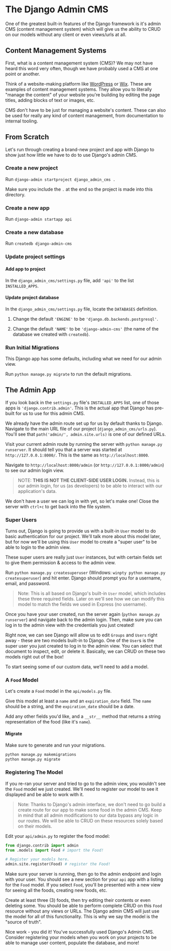 # The Django Admin CMS

One of the greatest built-in features of the Django framework is it's admin
CMS (content management system) which will give us the ability to CRUD on
our models without any client or even views/urls at all.

## Content Management Systems

First, what is a content management system (CMS)? We may not have heard this
word very often, though we have probably used a CMS at one point or another.

Think of a website-making platform like [WordPress](https://wordpress.com/) or
[Wix](https://www.wix.com/). These are examples of content management systems.
They allow you to literally "manage the content" of your website you're building
by editing the page titles, adding blocks of text or images, etc.

CMS don't have to be just for managing a website's content. These can also be
used for really any kind of content management, from documentation to internal
tooling.

## From Scratch

Let's run through creating a brand-new project and app with Django to show
just how little we have to do to use Django's admin CMS.

### Create a new project

Run `django-admin startproject django_admin_cms .`

Make sure you include the `.` at the end so the project is made into this directory.

### Create a new app

Run `django-admin startapp api`

### Create a new database

Run `createdb django-admin-cms`

### Update project settings

#### Add app to project

In the `django_admin_cms/settings.py` file, add `'api'` to the list `INSTALLED_APPS`.

#### Update project database

In the `django_admin_cms/settings.py` file, locate the `DATABASES` definition.

1. Change the default `'ENGINE'` to be `'django.db.backends.postgresql'`.

2. Change the default `'NAME'` to be `'django-admin-cms'` (the name of the
database we created with `createdb`).

### Run Initial Migrations

This Django app has some defaults, including what we need for our admin view.

Run `python manage.py migrate` to run the default migrations.

## The Admin App

If you look back in the `settings.py` file's `INSTALLED_APPS` list, one of
those apps is `'django.contrib.admin'`. This is the actual app that Django has
pre-built for us to use for this admin CMS.

We already have the admin route set up for us by default thanks to Django.
Navigate to the main URL file of our project (`django_admin_cms/urls.py`).
You'll see that `path('admin/', admin.site.urls)` is one of our defined URLs.

Visit your current admin route by running the server with
`python manage.py runserver`.
It should tell you that a server was started at `http://127.0.0.1:8000/`. This
is the same as `http://localhost:8000`.

Navigate to `http://localhost:8000/admin` (or `http://127.0.0.1:8000/admin`) to
see our admin login view.

> NOTE: **THIS IS NOT THE CLIENT-SIDE USER LOGIN.** Instead, this is our admin
> login, for us (as developers) to be able to interact with our application's
> data.

We don't have a user we can log in with yet, so let's make one! Close the
server with `ctrl+c` to get back into the file system.

### Super Users

Turns out, Django is going to provide us with a built-in `User` model to do
basic authentication for our project. We'll talk more about this model later,
but for now we'll be using this `User` model to create a "super user" to be
able to login to the admin view.

These super users are really just `User` instances, but with certain fields
set to give them permission & access to the admin view.

Run `python manage.py createsuperuser` (Windows: `winpty python manage.py createsuperuser`)
and hit enter. Django should prompt you for a username, email, and password.

> Note: This is all based on Django's built-in `User` model, which includes
> these three required fields. Later on we'll see how we can modify this model
> to match the fields we used in Express (no username).

Once you have your user created, run the server again (`python manage.py runserver`)
and navigate back to the admin login. Then, make sure you can log in to the
admin view with the credentials you just created!

Right now, we can see Django will allow us to edit `Groups` and `Users` right
away - these are two models built-in to Django. One of the `User`s is the
super user you just created to log in to the admin view. You can select that
document to inspect, edit, or delete it. Basically, we can CRUD on these two
models right out of the box!

To start seeing some of our custom data, we'll need to add a model.

### A `Food` Model

Let's create a `Food` model in the `api/models.py` file.

Give this model at least a `name` and an `expiration_date` field. The `name`
should be a string, and the `expiration_date` should be a date.

Add any other fields you'd like, and a `__str__` method that returns a string
representation of the food (like it's `name`).

#### Migrate

Make sure to generate and run your migrations.

```sh
python manage.py makemigrations
python manage.py migrate
```

### Registering The Model

If you re-ran your server and tried to go to the admin view, you wouldn't see
the `Food` model we just created. We'll need to register our model to see
it displayed and be able to work with it.

> Note: Thanks to Django's admin interface, we don't need to go build a create
> route for our app to make some food in the admin CMS. Keep in mind that
> all admin modifications to our data bypass any logic in our routes. We will
> be able to CRUD on these resources solely based on their models.

Edit your `api/admin.py` to register the food model:

```py
from django.contrib import admin
from .models import Food # import the Food!

# Register your models here.
admin.site.register(Food) # register the Food!
```

Make sure your server is running, then go to the admin endpoint and login with
your user. You should see a new section for your `api` app with a listing for
the `Food` model. If you select `Food`, you'll be presented with a new view
for seeing all the foods, creating new foods, etc.

Create at least three (3) foods, then try editing their contents or even
deleting some. You should be able to perform complete CRUD on this `Food` resource
without any views or URLs. The Django admin CMS will just use the model for all
of this functionality. This is why we say the model is the "source of truth".

Nice work - you did it! You've successfully used Django's Admin CMS. Consider
registering your models when you work on your projects to be able to manage
user content, populate the database, and more!
